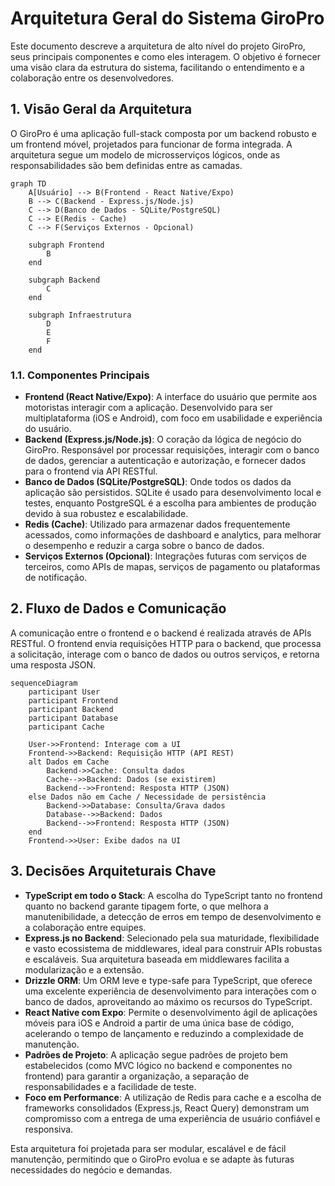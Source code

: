 # Arquitetura Geral do Sistema GiroPro

Este documento descreve a arquitetura de alto nível do projeto GiroPro, seus principais componentes e como eles interagem. O objetivo é fornecer uma visão clara da estrutura do sistema, facilitando o entendimento e a colaboração entre os desenvolvedores.

## 1. Visão Geral da Arquitetura

O GiroPro é uma aplicação full-stack composta por um backend robusto e um frontend móvel, projetados para funcionar de forma integrada. A arquitetura segue um modelo de microsserviços lógicos, onde as responsabilidades são bem definidas entre as camadas.

```mermaid
graph TD
    A[Usuário] --> B(Frontend - React Native/Expo)
    B --> C(Backend - Express.js/Node.js)
    C --> D(Banco de Dados - SQLite/PostgreSQL)
    C --> E(Redis - Cache)
    C --> F(Serviços Externos - Opcional)

    subgraph Frontend
        B
    end

    subgraph Backend
        C
    end

    subgraph Infraestrutura
        D
        E
        F
    end
```

### 1.1. Componentes Principais

*   **Frontend (React Native/Expo)**: A interface do usuário que permite aos motoristas interagir com a aplicação. Desenvolvido para ser multiplataforma (iOS e Android), com foco em usabilidade e experiência do usuário.
*   **Backend (Express.js/Node.js)**: O coração da lógica de negócio do GiroPro. Responsável por processar requisições, interagir com o banco de dados, gerenciar a autenticação e autorização, e fornecer dados para o frontend via API RESTful.
*   **Banco de Dados (SQLite/PostgreSQL)**: Onde todos os dados da aplicação são persistidos. SQLite é usado para desenvolvimento local e testes, enquanto PostgreSQL é a escolha para ambientes de produção devido à sua robustez e escalabilidade.
*   **Redis (Cache)**: Utilizado para armazenar dados frequentemente acessados, como informações de dashboard e analytics, para melhorar o desempenho e reduzir a carga sobre o banco de dados.
*   **Serviços Externos (Opcional)**: Integrações futuras com serviços de terceiros, como APIs de mapas, serviços de pagamento ou plataformas de notificação.

## 2. Fluxo de Dados e Comunicação

A comunicação entre o frontend e o backend é realizada através de APIs RESTful. O frontend envia requisições HTTP para o backend, que processa a solicitação, interage com o banco de dados ou outros serviços, e retorna uma resposta JSON.

```mermaid
sequenceDiagram
    participant User
    participant Frontend
    participant Backend
    participant Database
    participant Cache

    User->>Frontend: Interage com a UI
    Frontend->>Backend: Requisição HTTP (API REST)
    alt Dados em Cache
        Backend->>Cache: Consulta dados
        Cache-->>Backend: Dados (se existirem)
        Backend-->>Frontend: Resposta HTTP (JSON)
    else Dados não em Cache / Necessidade de persistência
        Backend->>Database: Consulta/Grava dados
        Database-->>Backend: Dados
        Backend-->>Frontend: Resposta HTTP (JSON)
    end
    Frontend->>User: Exibe dados na UI
```

## 3. Decisões Arquiteturais Chave

*   **TypeScript em todo o Stack**: A escolha do TypeScript tanto no frontend quanto no backend garante tipagem forte, o que melhora a manutenibilidade, a detecção de erros em tempo de desenvolvimento e a colaboração entre equipes.
*   **Express.js no Backend**: Selecionado pela sua maturidade, flexibilidade e vasto ecossistema de middlewares, ideal para construir APIs robustas e escaláveis. Sua arquitetura baseada em middlewares facilita a modularização e a extensão.
*   **Drizzle ORM**: Um ORM leve e type-safe para TypeScript, que oferece uma excelente experiência de desenvolvimento para interações com o banco de dados, aproveitando ao máximo os recursos do TypeScript.
*   **React Native com Expo**: Permite o desenvolvimento ágil de aplicações móveis para iOS e Android a partir de uma única base de código, acelerando o tempo de lançamento e reduzindo a complexidade de manutenção.
*   **Padrões de Projeto**: A aplicação segue padrões de projeto bem estabelecidos (como MVC lógico no backend e componentes no frontend) para garantir a organização, a separação de responsabilidades e a facilidade de teste.
*   **Foco em Performance**: A utilização de Redis para cache e a escolha de frameworks consolidados (Express.js, React Query) demonstram um compromisso com a entrega de uma experiência de usuário confiável e responsiva.

Esta arquitetura foi projetada para ser modular, escalável e de fácil manutenção, permitindo que o GiroPro evolua e se adapte às futuras necessidades do negócio e demandas.

